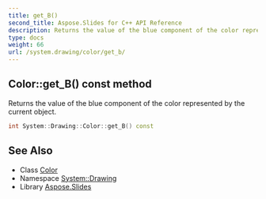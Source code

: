 ```yaml
---
title: get_B()
second_title: Aspose.Slides for C++ API Reference
description: Returns the value of the blue component of the color represented by the current object.
type: docs
weight: 66
url: /system.drawing/color/get_b/
---
```

## Color::get_B() const method


Returns the value of the blue component of the color represented by the current object.

```cpp
int System::Drawing::Color::get_B() const
```

## See Also

* Class [Color](../)
* Namespace [System::Drawing](../../)
* Library [Aspose.Slides](../../../)
